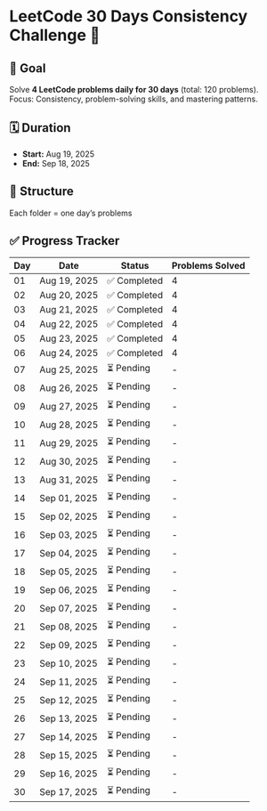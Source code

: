 # LeetCode 30 Days Consistency Challenge 🚀

## 📌 Goal
Solve **4 LeetCode problems daily for 30 days** (total: 120 problems).  
Focus: Consistency, problem-solving skills, and mastering patterns.

## 🗓 Duration
- **Start:** Aug 19, 2025  
- **End:** Sep 18, 2025  

## 📂 Structure
Each folder = one day’s problems
## ✅ Progress Tracker

| Day | Date         | Status       | Problems Solved |
|-----|-------------|--------------|----------------|
| 01  | Aug 19, 2025 | ✅ Completed  | 4 |
| 02  | Aug 20, 2025 | ✅ Completed  | 4 |
| 03  | Aug 21, 2025 | ✅ Completed  | 4 |
| 04  | Aug 22, 2025 | ✅ Completed  | 4 |
| 05  | Aug 23, 2025 | ✅ Completed  | 4 |
| 06  | Aug 24, 2025 | ✅ Completed  | 4 |
| 07  | Aug 25, 2025 | ⏳ Pending    | - |
| 08  | Aug 26, 2025 | ⏳ Pending    | - |
| 09  | Aug 27, 2025 | ⏳ Pending    | - |
| 10  | Aug 28, 2025 | ⏳ Pending    | - |
| 11  | Aug 29, 2025 | ⏳ Pending    | - |
| 12  | Aug 30, 2025 | ⏳ Pending    | - |
| 13  | Aug 31, 2025 | ⏳ Pending    | - |
| 14  | Sep 01, 2025 | ⏳ Pending    | - |
| 15  | Sep 02, 2025 | ⏳ Pending    | - |
| 16  | Sep 03, 2025 | ⏳ Pending    | - |
| 17  | Sep 04, 2025 | ⏳ Pending    | - |
| 18  | Sep 05, 2025 | ⏳ Pending    | - |
| 19  | Sep 06, 2025 | ⏳ Pending    | - |
| 20  | Sep 07, 2025 | ⏳ Pending    | - |
| 21  | Sep 08, 2025 | ⏳ Pending    | - |
| 22  | Sep 09, 2025 | ⏳ Pending    | - |
| 23  | Sep 10, 2025 | ⏳ Pending    | - |
| 24  | Sep 11, 2025 | ⏳ Pending    | - |
| 25  | Sep 12, 2025 | ⏳ Pending    | - |
| 26  | Sep 13, 2025 | ⏳ Pending    | - |
| 27  | Sep 14, 2025 | ⏳ Pending    | - |
| 28  | Sep 15, 2025 | ⏳ Pending    | - |
| 29  | Sep 16, 2025 | ⏳ Pending    | - |
| 30  | Sep 17, 2025 | ⏳ Pending    | - |

